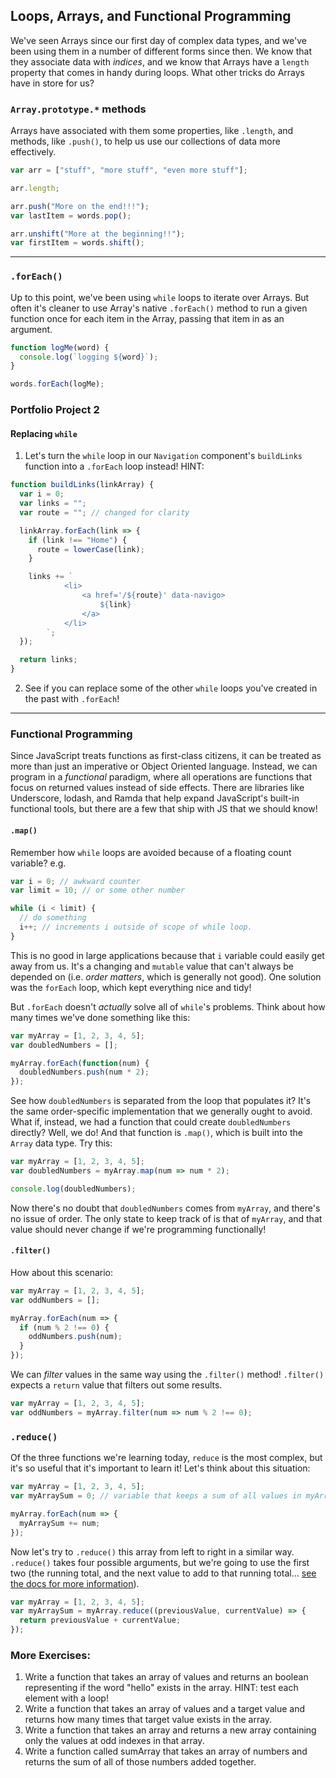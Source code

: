 ## Loops, Arrays, and Functional Programming

We've seen Arrays since our first day of complex data types, and we've been using them in a number of different forms since then. We know that they associate data with _indices_, and we know that Arrays have a `length` property that comes in handy during loops. What other tricks do Arrays have in store for us?

### `Array.prototype.*` methods

Arrays have associated with them some properties, like `.length`, and methods, like `.push()`, to help us use our collections of data more effectively.

```javascript
var arr = ["stuff", "more stuff", "even more stuff"];

arr.length;

arr.push("More on the end!!!");
var lastItem = words.pop();

arr.unshift("More at the beginning!!");
var firstItem = words.shift();
```

---

### `.forEach()`

Up to this point, we've been using `while` loops to iterate over Arrays. But often it's cleaner to use Array's native `.forEach()` method to run a given function once for each item in the Array, passing that item in as an argument.

```javascript
function logMe(word) {
  console.log(`logging ${word}`);
}

words.forEach(logMe);
```

### Portfolio Project 2

#### Replacing `while`

1. Let's turn the `while` loop in our `Navigation` component's `buildLinks` function into a `.forEach` loop instead! HINT:

```javascript
function buildLinks(linkArray) {
  var i = 0;
  var links = "";
  var route = ""; // changed for clarity

  linkArray.forEach(link => {
    if (link !== "Home") {
      route = lowerCase(link);
    }

    links += `
            <li>
                <a href='/${route}' data-navigo>
                    ${link}
                </a>
            </li>
        `;
  });

  return links;
}
```

2. See if you can replace some of the other `while` loops you've created in the past with `.forEach`!

---

### Functional Programming

Since JavaScript treats functions as first-class citizens, it can be treated as more than just an imperative or Object Oriented language. Instead, we can program in a _functional_ paradigm, where all operations are functions that focus on returned values instead of side effects. There are libraries like Underscore, lodash, and Ramda that help expand JavaScript's built-in functional tools, but there are a few that ship with JS that we should know!

#### `.map()`

Remember how `while` loops are avoided because of a floating count variable? e.g.

```javascript
var i = 0; // awkward counter
var limit = 10; // or some other number

while (i < limit) {
  // do something
  i++; // increments i outside of scope of while loop.
}
```

This is no good in large applications because that `i` variable could easily get away from us. It's a changing and `mutable` value that can't always be depended on (i.e. _order matters_, which is generally not good). One solution was the `forEach` loop, which kept everything nice and tidy!

But `.forEach` doesn't _actually_ solve all of `while`'s problems. Think about how many times we've done something like this:

```javascript
var myArray = [1, 2, 3, 4, 5];
var doubledNumbers = [];

myArray.forEach(function(num) {
  doubledNumbers.push(num * 2);
});
```

See how `doubledNumbers` is separated from the loop that populates it? It's the same order-specific implementation that we generally ought to avoid. What if, instead, we had a function that could create `doubledNumbers` directly? Well, we do! And that function is `.map()`, which is built into the `Array` data type. Try this:

```javascript
var myArray = [1, 2, 3, 4, 5];
var doubledNumbers = myArray.map(num => num * 2);

console.log(doubledNumbers);
```

Now there's no doubt that `doubledNumbers` comes from `myArray`, and there's no issue of order. The only state to keep track of is that of `myArray`, and that value should never change if we're programming functionally!

#### `.filter()`

How about this scenario:

```javascript
var myArray = [1, 2, 3, 4, 5];
var oddNumbers = [];

myArray.forEach(num => {
  if (num % 2 !== 0) {
    oddNumbers.push(num);
  }
});
```

We can _filter_ values in the same way using the `.filter()` method! `.filter()` expects a `return` value that filters out some results.

```javascript
var myArray = [1, 2, 3, 4, 5];
var oddNumbers = myArray.filter(num => num % 2 !== 0);
```

### `.reduce()`

Of the three functions we're learning today, `reduce` is the most complex, but it's so useful that it's important to learn it! Let's think about this situation:

```javascript
var myArray = [1, 2, 3, 4, 5];
var myArraySum = 0; // variable that keeps a sum of all values in myArray

myArray.forEach(num => {
  myArraySum += num;
});
```

Now let's try to `.reduce()` this array from left to right in a similar way. `.reduce()` takes four possible arguments, but we're going to use the first two (the running total, and the next value to add to that running total... [see the docs for more information](https://developer.mozilla.org/en-US/docs/Web/JavaScript/Reference/Global_Objects/Array/Reduce)).

```javascript
var myArray = [1, 2, 3, 4, 5];
var myArraySum = myArray.reduce((previousValue, currentValue) => {
  return previousValue + currentValue;
});
```

### More Exercises:

1. Write a function that takes an array of values and returns an boolean representing if the word "hello" exists in the array. HINT: test each element with a loop!
2. Write a function that takes an array of values and a target value and returns how many times that target value exists in the array.
3. Write a function that takes an array and returns a new array containing only the values at odd indexes in that array.
4. Write a function called sumArray that takes an array of numbers and returns the sum of all of those numbers added together.
